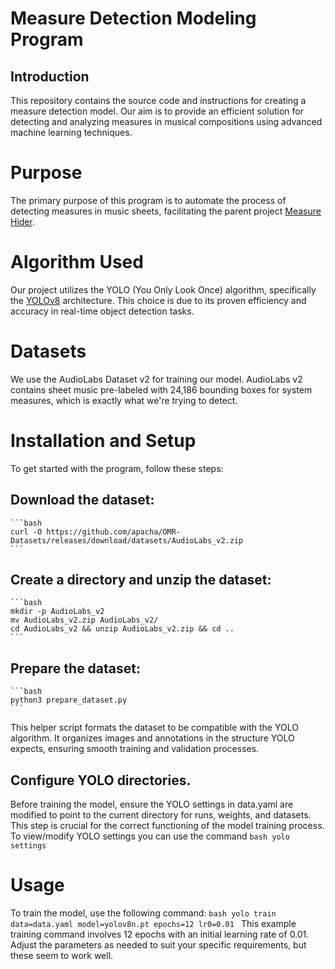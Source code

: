 # Measure Detection Modeling Program

## Introduction
This repository contains the source code and instructions for creating a measure detection model. Our aim is to provide an efficient solution for detecting and analyzing measures in musical compositions using advanced machine learning techniques.

# Purpose
The primary purpose of this program is to automate the process of detecting measures in music sheets, facilitating the parent project [Measure Hider](http://github.com/pnaimoli/measure-hider).

# Algorithm Used
Our project utilizes the YOLO (You Only Look Once) algorithm, specifically the [YOLOv8](https://github.com/ultralytics/ultralytics) architecture. This choice is due to its proven efficiency and accuracy in real-time object detection tasks.

# Datasets
We use the AudioLabs Dataset v2 for training our model. AudioLabs v2 contains sheet music pre-labeled with 24,186 bounding boxes for system measures, which is exactly what we're trying to detect.

# Installation and Setup
To get started with the program, follow these steps:

## Download the dataset:
    ```bash
    curl -O https://github.com/apacha/OMR-Datasets/releases/download/datasets/AudioLabs_v2.zip
    ```

## Create a directory and unzip the dataset:
    ```bash
    mkdir -p AudioLabs_v2
    mv AudioLabs_v2.zip AudioLabs_v2/
    cd AudioLabs_v2 && unzip AudioLabs_v2.zip && cd ..
    ```

## Prepare the dataset:
    ```bash
    python3 prepare_dataset.py
    ```
This helper script formats the dataset to be compatible with the YOLO algorithm. It organizes images and annotations in the structure YOLO expects, ensuring smooth training and validation processes.

## Configure YOLO directories.
Before training the model, ensure the YOLO settings in data.yaml are modified to point to the current directory for runs, weights, and datasets. This step is crucial for the correct functioning of the model training process.  To view/modify YOLO settings you can use the command
    ```bash
    yolo settings
    ```

# Usage
To train the model, use the following command:
    ```bash
    yolo train data=data.yaml model=yolov8n.pt epochs=12 lr0=0.01
    ```
This example training command involves 12 epochs with an initial learning rate of 0.01. Adjust the parameters as needed to suit your specific requirements, but these seem to work well.
